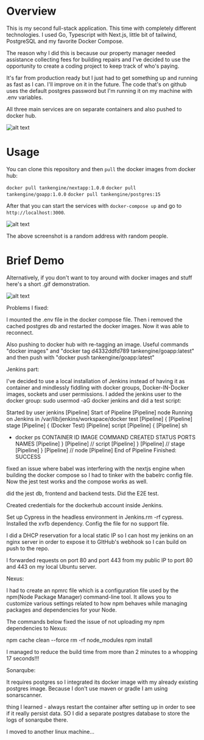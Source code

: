 # Overview 
This is my second full-stack application. This time with completely different technologies.
I used Go, Typescript with Next.js, little bit of tailwind, PostgreSQL and my favorite Docker Compose.

The reason why I did this is because our property manager needed assistance collecting fees for building repairs
and I've decided to use the opportunity to create a coding project to keep track of who's paying.

It's far from production ready but I just had to get something up and running as fast as I can. I'll improve on it in the future.
The code that's on github uses the default postgres password but I'm running it on my machine with .env variables.

All three main services are on separate containers and also pushed to docker hub.

![alt text](assets/volume.png)

# Usage

You can clone this repository and then `pull` the docker images from docker hub:

`docker pull tankengine/nextapp:1.0.0`
`docker pull tankengine/goapp:1.0.0`
`docker pull tankengine/postgres:15`

After that you can start the services with `docker-compose up` and go to `http://localhost:3000`.

![alt text](assets/312321321.png)

The above screenshot is a random address with random people.

# Brief Demo

Alternatively, if you don't want to toy around with docker images and stuff here's a short .gif demonstration.


![alt text](assets/Untitled-ezgif.com-optimize.gif)





Problems I fixed:

I mounted the .env file in the docker compose file. 
Then i removed the cached postgres db and restarted the docker images.
Now it was able to reconnect.


Also pushing to docker hub with re-tagging an image.
Useful commands "docker images" and "docker tag d4332ddfd789 tankengine/goapp:latest" and then push with "docker push tankengine/goapp:latest"


Jenkins part:

I've decided to use a local installation of Jenkins instead of having it as container and mindlessly fiddling with docker groups, Docker-IN-Docker images, sockets
and user permissions.
I added the jenkins user to the docker group: sudo usermod -aG docker jenkins and did a test script:

Started by user jenkins
[Pipeline] Start of Pipeline
[Pipeline] node
Running on Jenkins in /var/lib/jenkins/workspace/docker test
[Pipeline] {
[Pipeline] stage
[Pipeline] { (Docker Test)
[Pipeline] script
[Pipeline] {
[Pipeline] sh
+ docker ps
CONTAINER ID   IMAGE     COMMAND   CREATED   STATUS    PORTS     NAMES
[Pipeline] }
[Pipeline] // script
[Pipeline] }
[Pipeline] // stage
[Pipeline] }
[Pipeline] // node
[Pipeline] End of Pipeline
Finished: SUCCESS


fixed an issue where babel was interfering with the nextjs engine when building the docker compose so I had to tinker with the babelrc config file.
Now the jest test works and the compose works as well.

did the jest db, frontend and backend tests. Did the E2E test.

Created credentials for the dockerhub account inside Jenkins.

Set up Cypress in the headless environment in Jenkins.rm -rf cypress.
Installed the xvfb dependency. Config the file for no support file.

I did a DHCP reservation for a local static IP so I can host my jenkins on an nginx server
in order to expose it to GItHub's webhook so I can build on push to the repo.

I forwarded requests on port 80 and port 443 from my public IP to port 80 and 443 on my local Ubuntu server.

Nexus:

I had to create an npmrc file which is a configuration file used by the npm(Node Package Manager) command-line tool. It allows you to customize various settings related to how npm behaves while managing packages and dependencies for your Node.

The commands below fixed the issue of not uploading my npm dependencies to Nexus: 

npm cache clean --force
rm -rf node_modules
npm install


I managed to reduce the build time from more than 2 minutes to a whopping 17 seconds!!!

Sonarqube: 

It requires postgres so I integrated its docker image with my already existing postgres image.
Because I don't use maven or gradle I am using sonarscanner.

thing I learned - always restart the container after setting up in order to see if it really persist data.
SO I did a separate postgres database to store the logs of sonarqube there.

I moved to another linux machine...